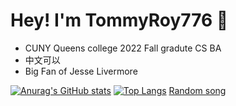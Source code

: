 # Hey! I'm TommyRoy776 👋
- CUNY Queens college 2022 Fall gradute CS BA
- 中文可以
- Big Fan of Jesse Livermore

[![Anurag's GitHub stats](https://github-readme-stats.vercel.app/api?username=TommyRoy776&count_private=true&show_icons=true&theme=dark)](https://github.com/anuraghazra/github-readme-stats)
[![Top Langs](https://github-readme-stats.vercel.app/api/top-langs/?username=TommyRoy776&layout=compact)](https://github.com/anuraghazra/github-readme-stats)
[Random song](https://www.youtube.com/watch?v=HJ8FREaoyVo)
